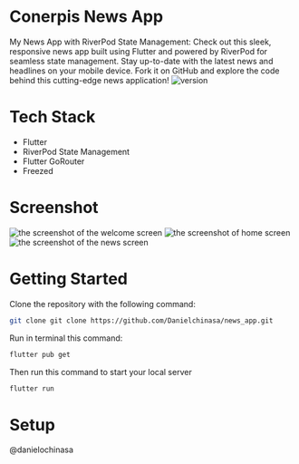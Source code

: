 # Conerpis News App

My News App with RiverPod State Management: Check out this sleek, responsive news app built using Flutter and powered by RiverPod for seamless state management. Stay up-to-date with the latest news and headlines on your mobile device. Fork it on GitHub and explore the code behind this cutting-edge news application! ![version](https://img.shields.io/badge/version-2.0.0-blue.svg)

# Tech Stack

- Flutter
- RiverPod State Management
- Flutter GoRouter
- Freezed

# Screenshot

<img src="./screen1.png" alt="the screenshot of the welcome screen"/>
<img src="./screen2.png" alt="the screenshot of home screen"/>
<img src="./screen3.png" alt="the screenshot of the news screen"/>

# Getting Started

Clone the repository with the following command:

```bash
git clone git clone https://github.com/Danielchinasa/news_app.git
```

Run in terminal this command:

```bash
flutter pub get
```

Then run this command to start your local server

```bash
flutter run
```

# Setup

@danielochinasa
